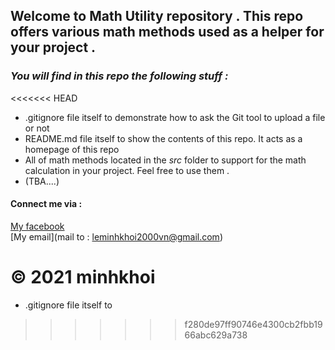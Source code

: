 ## Welcome to Math Utility repository . This repo offers various math methods used as a helper for your project . 

### *_You will find in this repo the following stuff :_*
<<<<<<< HEAD
* .gitignore file itself to demonstrate how to ask the Git tool to upload a file or not 
* README.md file itself to show  the contents of this repo. It acts as a homepage of this repo
* All of math methods located in the *src* folder to support for the math calculation in your project.
Feel free to use them .
* (TBA....)

#### Connect me via : 
[My facebook](https://facebook.com/minhkhoi.bits)  
[My email](mail to : leminhkhoi2000vn@gmail.com)

© 2021 minhkhoi
=======
* .gitignore file itself to
>>>>>>> f280de97ff90746e4300cb2fbb1966abc629a738
